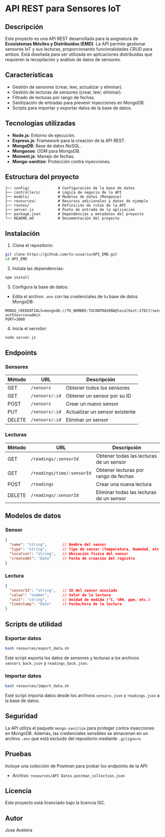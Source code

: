 # API REST para Sensores IoT

## Descripción
Este proyecto es una API REST desarrollada para la asignatura de **Ecosistemas Móviles y Distribuidos (EMD)**. La API permite gestionar sensores IoT y sus lecturas, proporcionando funcionalidades CRUD para ambos. Está diseñada para ser utilizada en aplicaciones distribuidas que requieren la recopilación y análisis de datos de sensores.

## Características
- Gestión de sensores (crear, leer, actualizar y eliminar).
- Gestión de lecturas de sensores (crear, leer, eliminar).
- Filtrado de lecturas por rango de fechas.
- Sanitización de entradas para prevenir inyecciones en MongoDB.
- Scripts para importar y exportar datos de la base de datos.

## Tecnologías utilizadas
- **Node.js**: Entorno de ejecución.
- **Express.js**: Framework para la creación de la API REST.
- **MongoDB**: Base de datos NoSQL.
- **Mongoose**: ODM para MongoDB.
- **Moment.js**: Manejo de fechas.
- **Mongo-sanitize**: Protección contra inyecciones.

## Estructura del proyecto
```. 
├── config/             # Configuración de la base de datos
├── controllers/        # Lógica de negocio de la API
├── models/             # Modelos de datos (Mongoose)
├── resources/          # Recursos adicionales y datos de ejemplo
├── routes/             # Definición de rutas de la API
├── server.js           # Punto de entrada de la aplicación
├── package.json        # Dependencias y metadatos del proyecto
└── README.md           # Documentación del proyecto
```

## Instalación
1. Clona el repositorio:
```bash
git clone https://github.com/tu-usuario/API_EMD.git
cd API_EMD
```

2. Instala las dependencias:
```bash
npm install
```

3. Configura la base de datos:
- Edita el archivo `.env` con las credenciales de tu base de datos MongoDB:
```
MONGO_CREDENTIALS=mongodb://TU_NOMBRE:TUCONTRASEÑA@localhost:27017/sensores?authSource=admin
PORT=3000
```

4. Inicia el servidor:
```bash
node server.js
```

## Endpoints

### Sensores
| Método | URL             | Descripción                       |
|--------|-----------------|-----------------------------------|
| GET    | `/sensors`      | Obtener todos los sensores        |
| GET    | `/sensors/:id`  | Obtener un sensor por su ID       |
| POST   | `/sensors`      | Crear un nuevo sensor             |
| PUT    | `/sensors/:id`  | Actualizar un sensor existente    |
| DELETE | `/sensors/:id`  | Eliminar un sensor                |

### Lecturas
| Método | URL                          | Descripción                                |
|--------|------------------------------|--------------------------------------------|
| GET    | `/readings/:sensorId`        | Obtener todas las lecturas de un sensor    |
| GET    | `/readings/time/:sensorId`   | Obtener lecturas por rango de fechas       |
| POST   | `/readings`                  | Crear una nueva lectura                    |
| DELETE | `/readings/:sensorId`        | Eliminar todas las lecturas de un sensor   |

## Modelos de datos

### Sensor
```json
{
  "name": "string",       // Nombre del sensor
  "type": "string",       // Tipo de sensor (Temperatura, Humedad, etc.)
  "location": "string",   // Ubicación física del sensor
  "createdAt": "Date"     // Fecha de creación del registro
}
```

### Lectura
```json
{
  "sensorId": "string",   // ID del sensor asociado
  "value": "number",      // Valor de la lectura
  "unit": "string",       // Unidad de medida (°C, %RH, ppm, etc.)
  "timestamp": "Date"     // Fecha/hora de la lectura
}
```

## Scripts de utilidad

### Exportar datos
```bash
bash resources/export_data.sh
```
Este script exporta los datos de sensores y lecturas a los archivos `sensors_back.json` y `readings_back.json`.

### Importar datos
```bash
bash resources/import_data.sh
```
Este script importa datos desde los archivos `sensors.json` y `readings.json` a la base de datos.

## Seguridad
La API utiliza el paquete `mongo-sanitize` para proteger contra inyecciones en MongoDB. Además, las credenciales sensibles se almacenan en un archivo `.env` que está excluido del repositorio mediante `.gitignore`.

## Pruebas
Incluye una colección de Postman para probar los endpoints de la API:
- Archivo: `resources/API Datos.postman_collection.json`

## Licencia
Este proyecto está licenciado bajo la licencia ISC.

## Autor
Jose Aveleira